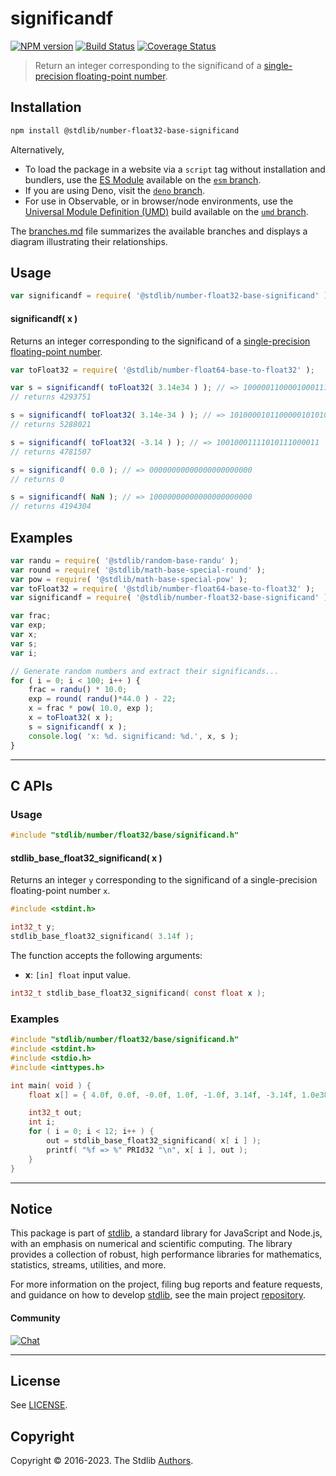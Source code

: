 <!--

@license Apache-2.0

Copyright (c) 2018 The Stdlib Authors.

Licensed under the Apache License, Version 2.0 (the "License");
you may not use this file except in compliance with the License.
You may obtain a copy of the License at

   http://www.apache.org/licenses/LICENSE-2.0

Unless required by applicable law or agreed to in writing, software
distributed under the License is distributed on an "AS IS" BASIS,
WITHOUT WARRANTIES OR CONDITIONS OF ANY KIND, either express or implied.
See the License for the specific language governing permissions and
limitations under the License.

-->

# significandf

[![NPM version][npm-image]][npm-url] [![Build Status][test-image]][test-url] [![Coverage Status][coverage-image]][coverage-url] <!-- [![dependencies][dependencies-image]][dependencies-url] -->

> Return an integer corresponding to the significand of a [single-precision floating-point number][ieee754].

<section class="installation">

## Installation

```bash
npm install @stdlib/number-float32-base-significand
```

Alternatively,

-   To load the package in a website via a `script` tag without installation and bundlers, use the [ES Module][es-module] available on the [`esm` branch][esm-url].
-   If you are using Deno, visit the [`deno` branch][deno-url].
-   For use in Observable, or in browser/node environments, use the [Universal Module Definition (UMD)][umd] build available on the [`umd` branch][umd-url].

The [branches.md][branches-url] file summarizes the available branches and displays a diagram illustrating their relationships.

</section>

<section class="usage">

## Usage

```javascript
var significandf = require( '@stdlib/number-float32-base-significand' );
```

#### significandf( x )

Returns an integer corresponding to the significand of a [single-precision floating-point number][ieee754].

```javascript
var toFloat32 = require( '@stdlib/number-float64-base-to-float32' );

var s = significandf( toFloat32( 3.14e34 ) ); // => 10000011000010001110111
// returns 4293751

s = significandf( toFloat32( 3.14e-34 ) ); // => 10100001011000001010101
// returns 5288021

s = significandf( toFloat32( -3.14 ) ); // => 10010001111010111000011
// returns 4781507

s = significandf( 0.0 ); // => 00000000000000000000000
// returns 0

s = significandf( NaN ); // => 10000000000000000000000
// returns 4194304
```

</section>

<!-- /.usage -->

<section class="examples">

## Examples

<!-- eslint no-undef: "error" -->

```javascript
var randu = require( '@stdlib/random-base-randu' );
var round = require( '@stdlib/math-base-special-round' );
var pow = require( '@stdlib/math-base-special-pow' );
var toFloat32 = require( '@stdlib/number-float64-base-to-float32' );
var significandf = require( '@stdlib/number-float32-base-significand' );

var frac;
var exp;
var x;
var s;
var i;

// Generate random numbers and extract their significands...
for ( i = 0; i < 100; i++ ) {
    frac = randu() * 10.0;
    exp = round( randu()*44.0 ) - 22;
    x = frac * pow( 10.0, exp );
    x = toFloat32( x );
    s = significandf( x );
    console.log( 'x: %d. significand: %d.', x, s );
}
```

</section>

<!-- /.examples -->

<!-- C interface documentation. -->

* * *

<section class="c">

## C APIs

<!-- Section to include introductory text. Make sure to keep an empty line after the intro `section` element and another before the `/section` close. -->

<section class="intro">

</section>

<!-- /.intro -->

<!-- C usage documentation. -->

<section class="usage">

### Usage

```c
#include "stdlib/number/float32/base/significand.h"
```

#### stdlib_base_float32_significand( x )

Returns an integer `y` corresponding to the significand of a single-precision floating-point number `x`.

```c
#include <stdint.h>

int32_t y;
stdlib_base_float32_significand( 3.14f );
```

The function accepts the following arguments:

-   **x**: `[in] float` input value.

```c
int32_t stdlib_base_float32_significand( const float x );
```

</section>

<!-- /.usage -->

<!-- C API usage notes. Make sure to keep an empty line after the `section` element and another before the `/section` close. -->

<section class="notes">

</section>

<!-- /.notes -->

<!-- C API usage examples. -->

<section class="examples">

### Examples

```c
#include "stdlib/number/float32/base/significand.h"
#include <stdint.h>
#include <stdio.h>
#include <inttypes.h>

int main( void ) {
    float x[] = { 4.0f, 0.0f, -0.0f, 1.0f, -1.0f, 3.14f, -3.14f, 1.0e38f, -1.0e38f, 1.0f/0.0f, -1.0f/0.0f, 0.0f/0.0f };

    int32_t out;
    int i;
    for ( i = 0; i < 12; i++ ) {
        out = stdlib_base_float32_significand( x[ i ] );
        printf( "%f => %" PRId32 "\n", x[ i ], out );
    }
}
```

</section>

<!-- /.examples -->

</section>

<!-- /.c -->

<!-- Section for related `stdlib` packages. Do not manually edit this section, as it is automatically populated. -->

<section class="related">

</section>

<!-- /.related -->

<!-- Section for all links. Make sure to keep an empty line after the `section` element and another before the `/section` close. -->


<section class="main-repo" >

* * *

## Notice

This package is part of [stdlib][stdlib], a standard library for JavaScript and Node.js, with an emphasis on numerical and scientific computing. The library provides a collection of robust, high performance libraries for mathematics, statistics, streams, utilities, and more.

For more information on the project, filing bug reports and feature requests, and guidance on how to develop [stdlib][stdlib], see the main project [repository][stdlib].

#### Community

[![Chat][chat-image]][chat-url]

---

## License

See [LICENSE][stdlib-license].


## Copyright

Copyright &copy; 2016-2023. The Stdlib [Authors][stdlib-authors].

</section>

<!-- /.stdlib -->

<!-- Section for all links. Make sure to keep an empty line after the `section` element and another before the `/section` close. -->

<section class="links">

[npm-image]: http://img.shields.io/npm/v/@stdlib/number-float32-base-significand.svg
[npm-url]: https://npmjs.org/package/@stdlib/number-float32-base-significand

[test-image]: https://github.com/stdlib-js/number-float32-base-significand/actions/workflows/test.yml/badge.svg?branch=main
[test-url]: https://github.com/stdlib-js/number-float32-base-significand/actions/workflows/test.yml?query=branch:main

[coverage-image]: https://img.shields.io/codecov/c/github/stdlib-js/number-float32-base-significand/main.svg
[coverage-url]: https://codecov.io/github/stdlib-js/number-float32-base-significand?branch=main

<!--

[dependencies-image]: https://img.shields.io/david/stdlib-js/number-float32-base-significand.svg
[dependencies-url]: https://david-dm.org/stdlib-js/number-float32-base-significand/main

-->

[chat-image]: https://img.shields.io/gitter/room/stdlib-js/stdlib.svg
[chat-url]: https://app.gitter.im/#/room/#stdlib-js_stdlib:gitter.im

[stdlib]: https://github.com/stdlib-js/stdlib

[stdlib-authors]: https://github.com/stdlib-js/stdlib/graphs/contributors

[umd]: https://github.com/umdjs/umd
[es-module]: https://developer.mozilla.org/en-US/docs/Web/JavaScript/Guide/Modules

[deno-url]: https://github.com/stdlib-js/number-float32-base-significand/tree/deno
[umd-url]: https://github.com/stdlib-js/number-float32-base-significand/tree/umd
[esm-url]: https://github.com/stdlib-js/number-float32-base-significand/tree/esm
[branches-url]: https://github.com/stdlib-js/number-float32-base-significand/blob/main/branches.md

[stdlib-license]: https://raw.githubusercontent.com/stdlib-js/number-float32-base-significand/main/LICENSE

[ieee754]: https://en.wikipedia.org/wiki/IEEE_754-1985

</section>

<!-- /.links -->
